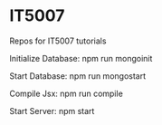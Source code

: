 # IT5007
Repos for IT5007 tutorials

Initialize Database:
npm run mongoinit

Start Database:
npm run mongostart

Compile Jsx:
npm run compile

Start Server:
npm start
